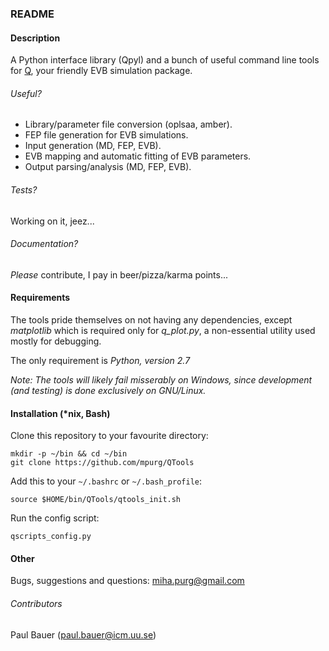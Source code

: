 ### README 

#### Description

A Python interface library (Qpyl) and a bunch of useful command line tools for [Q](http://xray.bmc.uu.se/~aqwww/q/), your friendly EVB simulation package.

###### Useful?

- Library/parameter file conversion (oplsaa, amber).
- FEP file generation for EVB simulations.
- Input generation (MD, FEP, EVB).
- EVB mapping and automatic fitting of EVB parameters.
- Output parsing/analysis (MD, FEP, EVB).

###### Tests?

Working on it, jeez...

###### Documentation?

*Please* contribute, I pay in beer/pizza/karma points...


#### Requirements

The tools pride themselves on not having any dependencies, except *matplotlib*
which is required only for *q_plot.py*, a non-essential utility used mostly for
debugging.

The only requirement is *Python, version 2.7*

*Note: The tools will likely fail misserably on Windows,
since development (and testing) is done exclusively on GNU/Linux.*

#### Installation (\*nix, Bash)
Clone this repository to your favourite directory:  
```
mkdir -p ~/bin && cd ~/bin
git clone https://github.com/mpurg/QTools
```



Add this to your `~/.bashrc` or `~/.bash_profile`:  
```
source $HOME/bin/QTools/qtools_init.sh
```

Run the config script:  
```
qscripts_config.py
```



#### Other
Bugs, suggestions and questions: miha.purg@gmail.com


###### Contributors
Paul Bauer (paul.bauer@icm.uu.se)



